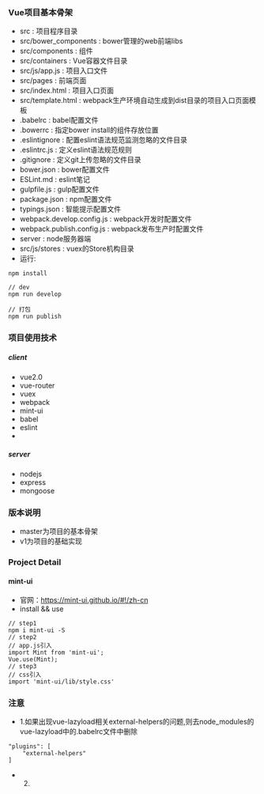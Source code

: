 ### Vue项目基本骨架
+ src : 项目程序目录
+ src/bower_components : bower管理的web前端libs
+ src/components : 组件
+ src/containers : Vue容器文件目录
+ src/js/app.js : 项目入口文件
+ src/pages : 前端页面
+ src/index.html : 项目入口页面
+ src/template.html : webpack生产环境自动生成到dist目录的项目入口页面模板
+ .babelrc : babel配置文件
+ .bowerrc : 指定bower install的组件存放位置
+ .eslintignore : 配置eslint语法规范监测忽略的文件目录
+ .eslintrc.js : 定义eslint语法规范规则
+ .gitignore : 定义git上传忽略的文件目录
+ bower.json : bower配置文件
+ ESLint.md : eslint笔记
+ gulpfile.js : gulp配置文件
+ package.json : npm配置文件
+ typings.json : 智能提示配置文件
+ webpack.develop.config.js : webpack开发时配置文件
+ webpack.publish.config.js : webpack发布生产时配置文件
+ server : node服务器端
+ src/js/stores : vuex的Store机构目录
+ 运行:
```
npm install

// dev
npm run develop

// 打包
npm run publish
```
### 项目使用技术
##### client
+ vue2.0
+ vue-router
+ vuex
+ webpack
+ mint-ui
+ babel
+ eslint
+ 
##### server
+ nodejs
+ express
+ mongoose

### 版本说明
+ master为项目的基本骨架
+ v1为项目的基础实现

### Project Detail
#### mint-ui
+ 官网：https://mint-ui.github.io/#!/zh-cn
+ install && use
```
// step1
npm i mint-ui -S
// step2
// app.js引入
import Mint from 'mint-ui';
Vue.use(Mint);
// step3
// css引入
import 'mint-ui/lib/style.css'
```

### 注意
+ 1.如果出现vue-lazyload相关external-helpers的问题,则去node_modules的vue-lazyload中的.babelrc文件中删除
```
"plugins": [
    "external-helpers"
]
```
+ 2.




